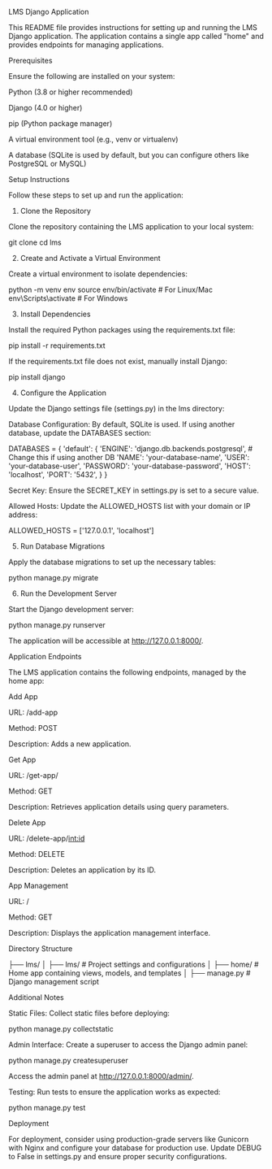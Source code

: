 LMS Django Application

This README file provides instructions for setting up and running the LMS Django application. The application contains a single app called "home" and provides endpoints for managing applications.

Prerequisites

Ensure the following are installed on your system:

Python (3.8 or higher recommended)

Django (4.0 or higher)

pip (Python package manager)

A virtual environment tool (e.g., venv or virtualenv)

A database (SQLite is used by default, but you can configure others like PostgreSQL or MySQL)

Setup Instructions

Follow these steps to set up and run the application:

1. Clone the Repository

Clone the repository containing the LMS application to your local system:

git clone <repository-url>
cd lms

2. Create and Activate a Virtual Environment

Create a virtual environment to isolate dependencies:

python -m venv env
source env/bin/activate  # For Linux/Mac
env\Scripts\activate   # For Windows

3. Install Dependencies

Install the required Python packages using the requirements.txt file:

pip install -r requirements.txt

If the requirements.txt file does not exist, manually install Django:

pip install django

4. Configure the Application

Update the Django settings file (settings.py) in the lms directory:

Database Configuration:
By default, SQLite is used. If using another database, update the DATABASES section:

DATABASES = {
    'default': {
        'ENGINE': 'django.db.backends.postgresql',  # Change this if using another DB
        'NAME': 'your-database-name',
        'USER': 'your-database-user',
        'PASSWORD': 'your-database-password',
        'HOST': 'localhost',
        'PORT': '5432',
    }
}

Secret Key:
Ensure the SECRET_KEY in settings.py is set to a secure value.

Allowed Hosts:
Update the ALLOWED_HOSTS list with your domain or IP address:

ALLOWED_HOSTS = ['127.0.0.1', 'localhost']

5. Run Database Migrations

Apply the database migrations to set up the necessary tables:

python manage.py migrate

6. Run the Development Server

Start the Django development server:

python manage.py runserver

The application will be accessible at http://127.0.0.1:8000/.

Application Endpoints

The LMS application contains the following endpoints, managed by the home app:

Add App

URL: /add-app

Method: POST

Description: Adds a new application.

Get App

URL: /get-app/

Method: GET

Description: Retrieves application details using query parameters.

Delete App

URL: /delete-app/<int:id>

Method: DELETE

Description: Deletes an application by its ID.

App Management

URL: /

Method: GET

Description: Displays the application management interface.

Directory Structure

├── lms/
│   ├── lms/         # Project settings and configurations
│   ├── home/        # Home app containing views, models, and templates
│   ├── manage.py    # Django management script

Additional Notes

Static Files:
Collect static files before deploying:

python manage.py collectstatic

Admin Interface:
Create a superuser to access the Django admin panel:

python manage.py createsuperuser

Access the admin panel at http://127.0.0.1:8000/admin/.

Testing:
Run tests to ensure the application works as expected:

python manage.py test

Deployment

For deployment, consider using production-grade servers like Gunicorn with Nginx and configure your database for production use. Update DEBUG to False in settings.py and ensure proper security configurations.